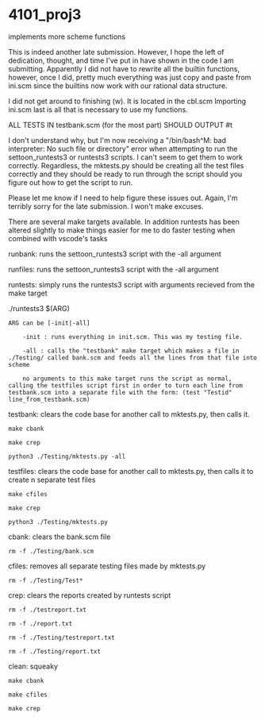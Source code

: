# 4101_proj3
implements more scheme functions


This is indeed another late submission. However, I hope the left of dedication, thought, and time I've put in have shown in the code I am submitting.
Apparently I did not have to rewrite all the builtin functions, however, once I did, pretty much everything was just copy and paste from ini.scm since the builtins now work with our rational data structure.


I did not get around to finishing (w). It is located in the cbl.scm
Importing ini.scm last is all that is necessary to use my functions.


ALL TESTS IN testbank.scm (for the most part) SHOULD OUTPUT #t


I don't understand why, but I'm now receiving a "/bin/bash^M: bad interpreter: No such file or directory" error when attempting to run the settoon_runtests3 or runtests3 scripts. I can't seem to get them to work correctly. Regardless, the mktests.py should be creating all the test files correctly and they should be ready to run through the script should you figure out how to get the script to run.


Please let me know if I need to help figure these issues out. Again, I'm terribly sorry for the late submission. I won't make excuses.


There are several make targets available. In addition runtests has been altered slightly to make things easier for me to do faster testing when combined with vscode's tasks



runbank: runs the settoon_runtests3 script with the -all argument


runfiles: runs the settoon_runtests3 script with the -all argument


runtests: simply runs the runtests3 script with arguments recieved from the make target


./runtests3 $(ARG)

	ARG can be [-init|-all]

		-init : runs everything in init.scm. This was my testing file.

		-all : calls the "testbank" make target which makes a file in ./Testing/ called bank.scm and feeds all the lines from that file into scheme

		no arguments to this make target runs the script as normal, calling the testfiles script first in order to turn each line from testbank.scm into a separate file with the form: (test "Testid" line_from_testbank.scm)



testbank: clears the code base for another call to mktests.py, then calls it.

	make cbank

	make crep

	python3 ./Testing/mktests.py -all


testfiles: clears the code base for another call to mktests.py, then calls it to create n separate test files

	make cfiles
	
	make crep

	python3 ./Testing/mktests.py


cbank: clears the bank.scm file

	rm -f ./Testing/bank.scm


cfiles: removes all separate testing files made by mktests.py

	rm -f ./Testing/Test*


crep: clears the reports created by runtests script

	rm -f ./testreport.txt

	rm -f ./report.txt

	rm -f ./Testing/testreport.txt

	rm -f ./Testing/report.txt


clean: squeaky

	make cbank

	make cfiles

	make crep